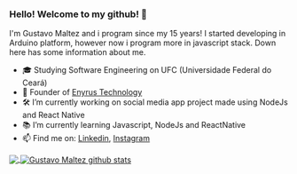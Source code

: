 ### Hello! Welcome to my github! :tada:
I'm Gustavo Maltez and i program since my 15 years! I started developing in Arduino platform, however now i program more in javascript stack. Down here has some information about me.
 
- :mortar_board: Studying Software Engineering on UFC (Universidade Federal do Ceará)
- :rocket: Founder of [Enyrus Technology](https://www.enyrus.com/)
- :hammer_and_wrench: I’m currently working on social media app project made using NodeJs and React Native
- :books: I’m currently learning Javascript, NodeJs and ReactNative
- :mailbox: Find me on: [Linkedin](https://www.linkedin.com/in/gusttavomaltez/), [Instagram](https://www.instagram.com/gusttavomaltez/)
  
<a href="https://github.com/dnsgusttavo">
  <img align="center" src="https://github-readme-stats.vercel.app/api/top-langs/?username=dnsgusttavo&hide_langs_below=1" />
</a>
<a href="https://github.com/dnsgusttavo">
 <img align="center" src="https://github-readme-stats.vercel.app/api?username=dnsgusttavo&show_icons=true&line_height=27" alt="Gustavo Maltez github stats"/>
</a>
